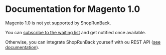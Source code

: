 # Documentation for Magento 1.0

Magento 1.0 is not yet supported by ShopRunBack.

You can [subscribe to the waiting list](http://eepurl.com/dqYmzT) and get notified once available.

Otherwise, you can integrate ShopRunBack yourself with ou REST API ([see documentation](/api.html)).